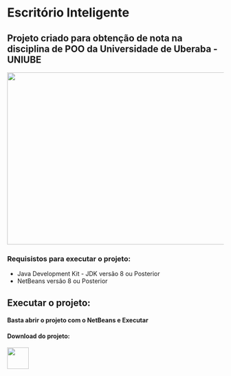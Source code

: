# Escritório Inteligente
## Projeto criado para obtenção de nota na disciplina de POO da Universidade de Uberaba - UNIUBE
<img src="https://i.imgur.com/TCJPAzI.png" width="550" height="400"/> <br/>
### Requisistos para executar o projeto:
- Java Development Kit - JDK versão 8 ou Posterior
- NetBeans versão 8 ou Posterior
## Executar o projeto:
#### Basta abrir o projeto com o NetBeans e Executar
#### Download do projeto: <br/>
<a href="https://github.com/brunorodsilva/escritorio-inteligente-java/archive/refs/heads/main.zip"><img src="https://i.imgur.com/lgr58uU.png" width="50px"></a>
